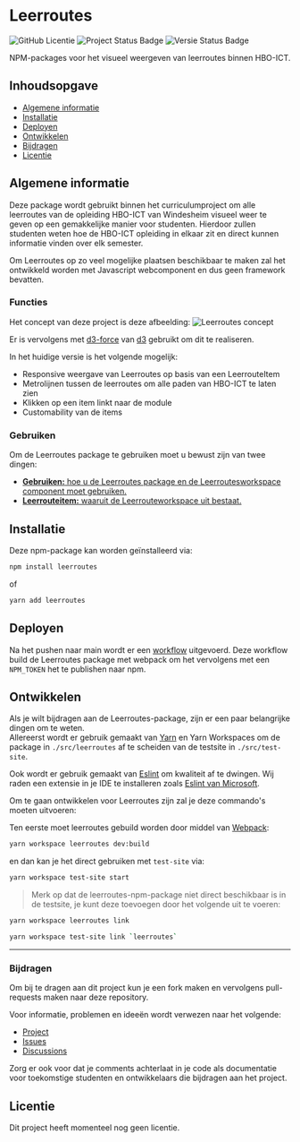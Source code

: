 # Leerroutes

![GitHub Licentie](https://img.shields.io/github/license/Windesheim-HBO-ICT/Leerroutes)
![Project Status Badge](https://img.shields.io/badge/status-in%20progress-brightgreen)
![Versie Status Badge](https://img.shields.io/badge/versie-beta-orange)

NPM-packages voor het visueel weergeven van leerroutes binnen HBO-ICT.

## Inhoudsopgave
- [Algemene informatie](#algemene-informatie)
- [Installatie](#installatie)
- [Deployen](#deployen)
- [Ontwikkelen](#ontwikkelen)
- [Bijdragen](#bijdragen)
- [Licentie](#licentie)

## Algemene informatie
Deze package wordt gebruikt binnen het curriculumproject om alle leerroutes van de opleiding HBO-ICT van Windesheim visueel weer te geven op een gemakkelijke manier voor studenten. Hierdoor zullen studenten weten hoe de HBO-ICT opleiding in elkaar zit en direct kunnen informatie vinden over elk semester.

Om Leerroutes op zo veel mogelijke plaatsen beschikbaar te maken zal het ontwikkeld worden met Javascript webcomponent en dus geen framework bevatten. 

### Functies
Het concept van deze project is deze afbeelding:
![Leerroutes concept](https://github.com/Labhatorian/Leerroutes/assets/16213031/3e5c08df-3096-4783-ab67-3a85d372f25f)

Er is vervolgens met [d3-force](https://d3js.org/d3-force#d3-force) van [d3](https://d3js.org/) gebruikt om dit te realiseren.

In het huidige versie is het volgende mogelijk:
- Responsive weergave van Leerroutes op basis van een LeerrouteItem
- Metrolijnen tussen de leerroutes om alle paden van HBO-ICT te laten zien
- Klikken op een item linkt naar de module
- Customability van de items

### Gebruiken
Om de Leerroutes package te gebruiken moet u bewust zijn van twee dingen:
- [**Gebruiken:** hoe u de Leerroutes package en de Leerroutesworkspace component moet gebruiken.](./docs/usage.md)
- [**Leerrouteitem:** waaruit de Leerrouteworkspace uit bestaat.](./docs/leerrouteitem.md)

## Installatie
Deze npm-package kan worden geïnstalleerd via:

```bash
npm install leerroutes
```
of
```bash
yarn add leerroutes
```

## Deployen
Na het pushen naar main wordt er een [workflow](https://github.com/Windesheim-HBO-ICT/Leerroutes/blob/main/.github/workflows/publish.yml) uitgevoerd. Deze workflow build de Leerroutes package met webpack om het vervolgens met een `NPM_TOKEN` het te publishen naar npm.

## Ontwikkelen
Als je wilt bijdragen aan de Leerroutes-package, zijn er een paar belangrijke dingen om te weten. \
Allereerst wordt er gebruik gemaakt van [Yarn](https://yarnpkg.com/) en Yarn  Workspaces om de package in `./src/leerroutes` af te scheiden van de testsite in `./src/test-site`.

Ook wordt er gebruik gemaakt van [Eslint](https://eslint.org/) om kwaliteit af te dwingen. Wij raden een extensie in je IDE te installeren zoals [Eslint van Microsoft](https://marketplace.visualstudio.com/items?itemName=dbaeumer.vscode-eslint).

Om te gaan ontwikkelen voor Leerroutes zijn zal je deze commando's moeten uitvoeren:

Ten eerste moet leerroutes gebuild worden door middel van [Webpack](https://webpack.js.org/):
```bash
yarn workspace leerroutes dev:build
```
en dan kan je het direct gebruiken met `test-site` via:
```bash
yarn workspace test-site start
``` 

>Merk op dat de leerroutes-npm-package niet direct beschikbaar is in de testsite, je kunt deze toevoegen door het volgende uit te voeren:

```bash
yarn workspace leerroutes link
```

```bash
yarn workspace test-site link `leerroutes`
```

--- 


### Bijdragen
Om bij te dragen aan dit project kun je een fork maken en vervolgens pull-requests maken naar deze repository.

Voor informatie, problemen en ideeën wordt verwezen naar het volgende:
- [Project](https://github.com/orgs/Windesheim-HBO-ICT/projects/4)
- [Issues](https://github.com/Windesheim-HBO-ICT/Leerroutes/issues)
- [Discussions](https://github.com/Windesheim-HBO-ICT/Leerroutes/discussions)

Zorg er ook voor dat je comments achterlaat in je code als documentatie voor toekomstige studenten en ontwikkelaars die bijdragen aan het project.

## Licentie
Dit project heeft momenteel nog geen licentie.
